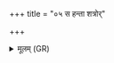 +++
title = "०५ स हन्ता शत्रोर्"

+++
<details><summary>मूलम् (GR)</summary>

स हन्ता शत्रोर् भवतु  
हन्ता भवतु दोधताम् ।  
विशाम् अह प्रणीर् अयद्  
अग्रम् उद्भिन्दताम् असत् ॥
</details>